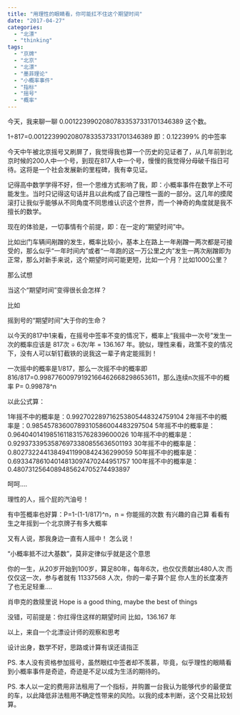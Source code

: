 ```yaml
---
title: "用理性的眼睛看，你可能扛不住这个期望时间"
date: "2017-04-27"
categories: 
  - "北漂"
  - "thinking"
tags: 
  - "京牌"
  - "北京"
  - "北漂"
  - "墨菲理论"
  - "小概率事件"
  - "指标"
  - "摇号"
  - "概率"
---
```


今天，我来聊一聊 0.00122399020807833537331701346389 这个数。

1÷817=0.00122399020807833537331701346389 即：0.122399% 的中签率

今天中午被北京摇号又刷屏了，我觉得我也算一个历史的见证者了，从几年前到北京时候的200人中一个号，到现在817人中一个号，慢慢的我觉得分母破千指日可待。这将是一个社会发展新的里程碑，我有幸见证。

记得高中数学学得不好，但一个思维方式影响了我，即：小概率事件在数学上不可能发生。当时只记得这句话并且以此构成了自己理性一面的一部分。这几年的摸爬滚打让我似乎能够从不同角度不同思维认识这个世界，而一个神奇的角度就是我不擅长的数学。

现在的体验是，一切事情有个前提，即：在一定的“期望时间”中。

比如出门车辆间剐蹭的发生，概率比较小，基本上在路上一年剐蹭一两次都是可接受的，那么似乎“一年时间内”或者“一年跑的这一万公里之内”发生一两次剐蹭即为正常，那么对新手来说，这个期望时间可能更短，比如一个月？比如1000公里？

那么试想

当这个“期望时间”变得很长会怎样？

比如

摇到号的“期望时间”大于你的生命？

以今天的817中1来看，在摇号中签率不变的情况下，概率上“我摇中一次号”发生一次的概率应该是 817次 ÷ 6次/年 = 136.167 年。貌似，理性来看，政策不变的情况下，没有人可以斩钉截铁的说我这一辈子肯定能摇到！

一次摇中的概率是1/817，那么一次摇不中的概率即816/817=0.99877600979192166462668298653611，那么连续n次摇不中的概率 P= 0.99878^n

以此公式算：

1年摇不中的概率是：0.992702289716253805448324759104 2年摇不中的概率是：0.98545783600789310586004483297504 5年摇不中的概率是：0.96404014198516118315762839600026 10年摇不中的概率是：0.92937339535876973380855636501193 30年摇不中的概率是：0.80273224413849411990842436299059 50年摇不中的概率是：0.69334786104014813097470244951757 100年摇不中的概率是：0.4807312564089485624705274493897

呵呵....

理性的人，摇个屁的汽油号！

有中签概率也好算：P=1-(1-1/817)^n，n = 你能摇的次数 有兴趣的自己算 看看有生之年摇到一个北京牌子有多大概率

又有人说，那我身边一直有人摇中！ 怎么说！

“小概率抵不过大基数”，莫非定律似乎就是这个意思

你的一生，从20岁开始到100岁，算足80年，每年6次，也仅仅贡献出480人次 而仅仅这一次，参与者就有 11337568 人次，你的一辈子算个屁 你人生的长度凑齐了也无足轻重....

肖申克的救赎里说 Hope is a good thing, maybe the best of things

没错，可前提是：你扛得住这样的期望时间 比如，136.167 年

以上，来自一个北漂设计师的观察和思考

设计出身，数学不好，思路或计算有误还请指正

PS. 本人没有资格参加摇号，虽然眼红中签者却不羡慕，毕竟，似乎理性的眼睛看到小概率事件是奇迹，奇迹是不足以成为生活的期待的。

PS. 本人以一定的费用非法租用了一个指标，并购置一台我认为能够代步的最便宜的车，以此降低非法租用不确定性带来的风险。以我的成本判断，这个交易比较划算。
